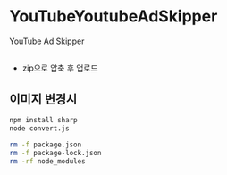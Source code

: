 # YouTubeYoutubeAdSkipper
YouTube Ad Skipper

## 

- zip으로 압축 후 업로드 

## 이미지 변경시 

```bash
npm install sharp
node convert.js


```

```bash
rm -f package.json
rm -f package-lock.json
rm -rf node_modules
```
